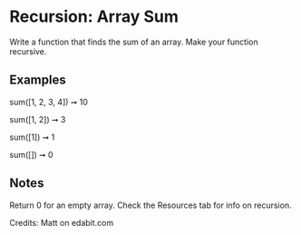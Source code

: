 # Recursion: Array Sum

Write a function that finds the sum of an array. Make your function recursive.

## Examples

sum([1, 2, 3, 4]) ➞ 10

sum([1, 2]) ➞ 3

sum([1]) ➞ 1

sum([]) ➞ 0

## Notes

Return 0 for an empty array.
Check the Resources tab for info on recursion.

Credits: Matt on edabit.com
